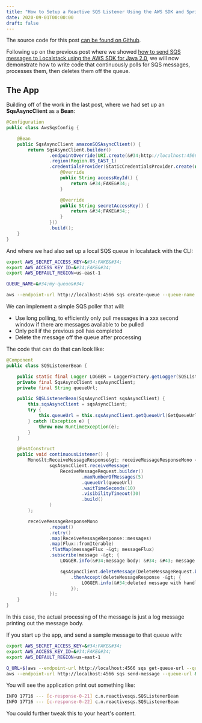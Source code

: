 ```yaml
---
title: "How to Setup a Reactive SQS Listener Using the AWS SDK and Spring Boot"
date: 2020-09-01T00:00:00
draft: false
---
```


The source code for this post [can be found on Github](https://github.com/nfisher23/reactive-programming-webflux/tree/master/reactive-sqs).

Following up on the previous post where we showed [how to send SQS messages to Localstack using the AWS SDK for Java 2.0](https://nickolasfisher.com/blog/How-to-Send-SQS-Messages-to-Localstack-with-the-AWS-Java-SDK-20), we will now demonstrate how to write code that continuously polls for SQS messages, processes them, then deletes them off the queue.

## The App

Building off of the work in the last post, where we had set up an **SqsAsyncClient** as a **Bean**:

``` java
@Configuration
public class AwsSqsConfig {

    @Bean
    public SqsAsyncClient amazonSQSAsyncClient() {
        return SqsAsyncClient.builder()
                .endpointOverride(URI.create(&#34;http://localhost:4566&#34;))
                .region(Region.US_EAST_1)
                .credentialsProvider(StaticCredentialsProvider.create(new AwsCredentials() {
                    @Override
                    public String accessKeyId() {
                        return &#34;FAKE&#34;;
                    }

                    @Override
                    public String secretAccessKey() {
                        return &#34;FAKE&#34;;
                    }
                }))
                .build();
    }
}

```

And where we had also set up a local SQS queue in localstack with the CLI:

``` bash
export AWS_SECRET_ACCESS_KEY=&#34;FAKE&#34;
export AWS_ACCESS_KEY_ID=&#34;FAKE&#34;
export AWS_DEFAULT_REGION=us-east-1

QUEUE_NAME=&#34;my-queue&#34;

aws --endpoint-url http://localhost:4566 sqs create-queue --queue-name &#34;$QUEUE_NAME&#34;

```

We can implement a simple SQS poller that will:

- Use long polling, to efficiently only pull messages in a xxx second window if there are messages available to be pulled
- Only poll if the previous poll has completed
- Delete the message off the queue after processing

The code that can do that can look like:

``` java
@Component
public class SQSListenerBean {

    public static final Logger LOGGER = LoggerFactory.getLogger(SQSListenerBean.class);
    private final SqsAsyncClient sqsAsyncClient;
    private final String queueUrl;

    public SQSListenerBean(SqsAsyncClient sqsAsyncClient) {
        this.sqsAsyncClient = sqsAsyncClient;
        try {
            this.queueUrl = this.sqsAsyncClient.getQueueUrl(GetQueueUrlRequest.builder().queueName(&#34;my-queue&#34;).build()).get().queueUrl();
        } catch (Exception e) {
            throw new RuntimeException(e);
        }
    }

    @PostConstruct
    public void continuousListener() {
        Mono&lt;ReceiveMessageResponse&gt; receiveMessageResponseMono = Mono.fromFuture(() -&gt;
                sqsAsyncClient.receiveMessage(
                    ReceiveMessageRequest.builder()
                            .maxNumberOfMessages(5)
                            .queueUrl(queueUrl)
                            .waitTimeSeconds(10)
                            .visibilityTimeout(30)
                            .build()
                )
        );

        receiveMessageResponseMono
                .repeat()
                .retry()
                .map(ReceiveMessageResponse::messages)
                .map(Flux::fromIterable)
                .flatMap(messageFlux -&gt; messageFlux)
                .subscribe(message -&gt; {
                    LOGGER.info(&#34;message body: &#34; &#43; message.body());

                    sqsAsyncClient.deleteMessage(DeleteMessageRequest.builder().queueUrl(queueUrl).receiptHandle(message.receiptHandle()).build())
                        .thenAccept(deleteMessageResponse -&gt; {
                            LOGGER.info(&#34;deleted message with handle &#34; &#43; message.receiptHandle());
                        });
                });
    }
}
```

In this case, the actual processing of the message is just a log message printing out the message body.

If you start up the app, and send a sample message to that queue with:

``` bash
export AWS_SECRET_ACCESS_KEY=&#34;FAKE&#34;
export AWS_ACCESS_KEY_ID=&#34;FAKE&#34;
export AWS_DEFAULT_REGION=us-east-1

Q_URL=$(aws --endpoint-url http://localhost:4566 sqs get-queue-url --queue-name &#34;my-queue&#34; --output text)
aws --endpoint-url http://localhost:4566 sqs send-message --queue-url &#34;$Q_URL&#34; --message-body &#34;hey there&#34;

```

You will see the application print out something like:

``` bash
INFO 17716 --- [c-response-0-21] c.n.reactivesqs.SQSListenerBean          : message body: hey there
INFO 17716 --- [c-response-0-22] c.n.reactivesqs.SQSListenerBean          : deleted message with handle hwwmv...buncha letters...

```

You could further tweak this to your heart&#39;s content.


